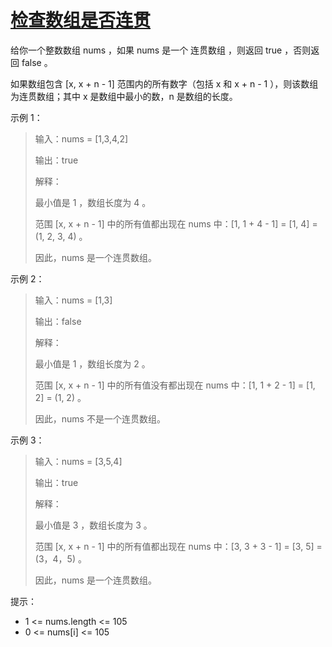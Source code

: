 #  [检查数组是否连贯](https://leetcode.cn/problems/check-if-an-array-is-consecutive)

给你一个整数数组 nums ，如果 nums 是一个 连贯数组 ，则返回 true ，否则返回 false 。

如果数组包含 [x, x + n - 1] 范围内的所有数字（包括 x 和 x + n - 1 ），则该数组为连贯数组；其中 x 是数组中最小的数，n 是数组的长度。

 

示例 1：

> 输入：nums = [1,3,4,2]
> 
> 输出：true
> 
> 解释：
> 
> 最小值是 1 ，数组长度为 4 。
> 
> 范围 [x, x + n - 1] 中的所有值都出现在 nums 中：[1, 1 + 4 - 1] = [1, 4] = (1, 2, 3, 4) 。
> 
> 因此，nums 是一个连贯数组。

示例 2：

> 输入：nums = [1,3]
> 
> 输出：false
> 
> 解释：
> 
> 最小值是 1 ，数组长度为 2 。
> 
> 范围 [x, x + n - 1] 中的所有值没有都出现在 nums 中：[1, 1 + 2 - 1] = [1, 2] = (1, 2) 。 
> 
> 因此，nums 不是一个连贯数组。 

示例 3：

> 输入：nums = [3,5,4]
> 
> 输出：true
> 
> 解释：
> 
> 最小值是 3 ，数组长度为 3 。
> 
> 范围 [x, x + n - 1] 中的所有值都出现在 nums 中：[3, 3 + 3 - 1] = [3, 5] = (3，4，5) 。
> 
> 因此，nums 是一个连贯数组。
 

提示：
- 1 <= nums.length <= 105
- 0 <= nums[i] <= 105